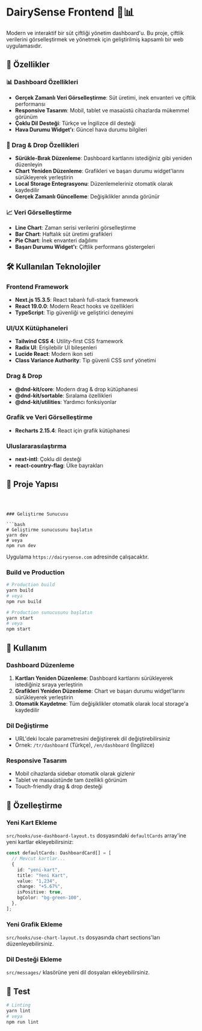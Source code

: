 # DairySense Frontend 🐄📊

Modern ve interaktif bir süt çiftliği yönetim dashboard'u. Bu proje, çiftlik verilerini görselleştirmek ve yönetmek için geliştirilmiş kapsamlı bir web uygulamasıdır.

## 🚀 Özellikler

### 📊 Dashboard Özellikleri

- **Gerçek Zamanlı Veri Görselleştirme**: Süt üretimi, inek envanteri ve çiftlik performansı
- **Responsive Tasarım**: Mobil, tablet ve masaüstü cihazlarda mükemmel görünüm
- **Çoklu Dil Desteği**: Türkçe ve İngilizce dil desteği
- **Hava Durumu Widget'ı**: Güncel hava durumu bilgileri

### 🎯 Drag & Drop Özellikleri

- **Sürükle-Bırak Düzenleme**: Dashboard kartlarını istediğiniz gibi yeniden düzenleyin
- **Chart Yeniden Düzenleme**: Grafikleri ve başarı durumu widget'larını sürükleyerek yerleştirin
- **Local Storage Entegrasyonu**: Düzenlemeleriniz otomatik olarak kaydedilir
- **Gerçek Zamanlı Güncelleme**: Değişiklikler anında görünür

### 📈 Veri Görselleştirme

- **Line Chart**: Zaman serisi verilerini görselleştirme
- **Bar Chart**: Haftalık süt üretimi grafikleri
- **Pie Chart**: İnek envanteri dağılımı
- **Başarı Durumu Widget'ı**: Çiftlik performans göstergeleri

## 🛠️ Kullanılan Teknolojiler

### Frontend Framework

- **Next.js 15.3.5**: React tabanlı full-stack framework
- **React 19.0.0**: Modern React hooks ve özellikleri
- **TypeScript**: Tip güvenliği ve geliştirici deneyimi

### UI/UX Kütüphaneleri

- **Tailwind CSS 4**: Utility-first CSS framework
- **Radix UI**: Erişilebilir UI bileşenleri
- **Lucide React**: Modern ikon seti
- **Class Variance Authority**: Tip güvenli CSS sınıf yönetimi

### Drag & Drop

- **@dnd-kit/core**: Modern drag & drop kütüphanesi
- **@dnd-kit/sortable**: Sıralama özellikleri
- **@dnd-kit/utilities**: Yardımcı fonksiyonlar

### Grafik ve Veri Görselleştirme

- **Recharts 2.15.4**: React için grafik kütüphanesi

### Uluslararasılaştırma

- **next-intl**: Çoklu dil desteği
- **react-country-flag**: Ülke bayrakları

## 📁 Proje Yapısı

````



### Geliştirme Sunucusu

```bash
# Geliştirme sunucusunu başlatın
yarn dev
# veya
npm run dev
````

Uygulama `https://dairysense.com` adresinde çalışacaktır.

### Build ve Production

```bash
# Production build
yarn build
# veya
npm run build

# Production sunucusunu başlatın
yarn start
# veya
npm start
```

## 🎯 Kullanım

### Dashboard Düzenleme

1. **Kartları Yeniden Düzenleme**: Dashboard kartlarını sürükleyerek istediğiniz sıraya yerleştirin
2. **Grafikleri Yeniden Düzenleme**: Chart ve başarı durumu widget'larını sürükleyerek yerleştirin
3. **Otomatik Kaydetme**: Tüm değişiklikler otomatik olarak local storage'a kaydedilir

### Dil Değiştirme

- URL'deki locale parametresini değiştirerek dil değiştirebilirsiniz
- Örnek: `/tr/dashboard` (Türkçe), `/en/dashboard` (İngilizce)

### Responsive Tasarım

- Mobil cihazlarda sidebar otomatik olarak gizlenir
- Tablet ve masaüstünde tam özellikli görünüm
- Touch-friendly drag & drop desteği

## 🔧 Özelleştirme

### Yeni Kart Ekleme

`src/hooks/use-dashboard-layout.ts` dosyasındaki `defaultCards` array'ine yeni kartlar ekleyebilirsiniz:

```typescript
const defaultCards: DashboardCard[] = [
  // Mevcut kartlar...
  {
    id: "yeni-kart",
    title: "Yeni Kart",
    value: "1,234",
    change: "+5.67%",
    isPositive: true,
    bgColor: "bg-green-100",
  },
];
```

### Yeni Grafik Ekleme

`src/hooks/use-chart-layout.ts` dosyasında chart sections'ları düzenleyebilirsiniz.

### Dil Desteği Ekleme

`src/messages/` klasörüne yeni dil dosyaları ekleyebilirsiniz.

## 🧪 Test

```bash
# Linting
yarn lint
# veya
npm run lint
```
